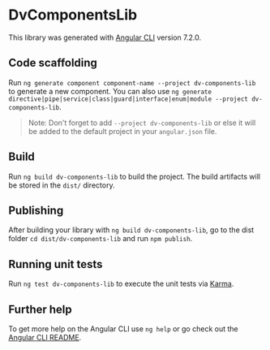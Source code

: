 # DvComponentsLib

This library was generated with [Angular CLI](https://github.com/angular/angular-cli) version 7.2.0.

## Code scaffolding

Run `ng generate component component-name --project dv-components-lib` to generate a new component. You can also use `ng generate directive|pipe|service|class|guard|interface|enum|module --project dv-components-lib`.
> Note: Don't forget to add `--project dv-components-lib` or else it will be added to the default project in your `angular.json` file. 

## Build

Run `ng build dv-components-lib` to build the project. The build artifacts will be stored in the `dist/` directory.

## Publishing

After building your library with `ng build dv-components-lib`, go to the dist folder `cd dist/dv-components-lib` and run `npm publish`.

## Running unit tests

Run `ng test dv-components-lib` to execute the unit tests via [Karma](https://karma-runner.github.io).

## Further help

To get more help on the Angular CLI use `ng help` or go check out the [Angular CLI README](https://github.com/angular/angular-cli/blob/master/README.md).
